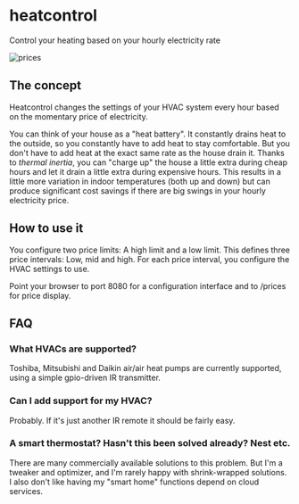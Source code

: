 # heatcontrol
Control your heating based on your hourly electricity rate

![prices](https://user-images.githubusercontent.com/229360/192975518-708ffd28-0fb1-489e-9463-216c73f2dfd0.png)

## The concept
Heatcontrol changes the settings of your HVAC system every hour based on the
momentary price of electricity.

You can think of your house as a "heat battery". 
It constantly drains heat to the outside, so you constantly have to add heat to stay comfortable.
But you don't have to add heat at the exact same rate as the house drain it.
Thanks to _thermal inertia_, you can "charge up" the house a little extra during cheap hours
and let it drain a little extra during expensive hours. 
This results in a little more variation in indoor temperatures (both up and down) but can produce
significant cost savings if there are big swings in your hourly electricity price.

## How to use it
You configure two price limits: A high limit and a low limit.
This defines three price intervals: Low, mid and high.
For each price interval, you configure the HVAC settings to use. 

Point your browser to port 8080 for a configuration interface and to /prices for price display.

## FAQ

### What HVACs are supported?
Toshiba, Mitsubishi and Daikin air/air heat pumps are currently supported, 
using a simple gpio-driven IR transmitter.

### Can I add support for my HVAC?
Probably. If it's just another IR remote it should be fairly easy.

### A smart thermostat? Hasn't this been solved already? Nest etc.
There are many commercially available solutions to this problem.
But I'm a tweaker and optimizer, and I'm rarely happy with shrink-wrapped solutions.
I also don't like having my "smart home" functions depend on cloud services.
